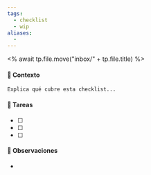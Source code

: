```yaml
---
tags:
  - checklist
  - wip
aliases:
  - 
---
```

<% await tp.file.move("inbox/" + tp.file.title) %>
#### 📌 Contexto
`Explica qué cubre esta checklist...`

#### 🔧 Tareas
- [ ] 
- [ ] 
- [ ] 

#### 📌 Observaciones
- 


